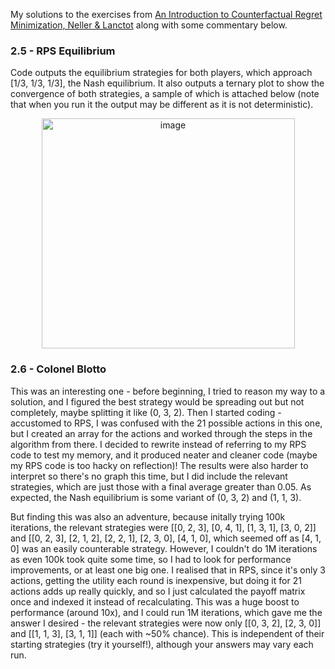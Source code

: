 My solutions to the exercises from [An Introduction to Counterfactual Regret Minimization, Neller &amp; Lanctot](https://www.ma.imperial.ac.uk/~dturaev/neller-lanctot.pdf) along with some commentary below.

### 2.5 - RPS Equilibrium
Code outputs the equilibrium strategies for both players, which approach [1/3, 1/3, 1/3], the Nash equilibrium. It also outputs a ternary plot to show the convergence of both strategies, a sample of which is attached below (note that when you run it the output may be different as it is not deterministic).

<p align="center"><img width="405" height="368" alt="image" src="https://github.com/user-attachments/assets/3bafd415-a817-4e16-a14b-7b1c0fd295a1" /></p>

### 2.6 - Colonel Blotto
This was an interesting one - before beginning, I tried to reason my way to a solution, and I figured the best strategy would be spreading out but not completely, maybe splitting it like (0, 3, 2). Then I started coding - accustomed to RPS, I was confused with the 21 possible actions in this one, but I created an array for the actions and worked through the steps in the algorithm from there. I decided to rewrite instead of referring to my RPS code to test my memory, and it produced neater and cleaner code (maybe my RPS code is too hacky on reflection)! The results were also harder to interpret so there's no graph this time, but I did include the relevant strategies, which are just those with a final average greater than 0.05. As expected, the Nash equilibrium is some variant of (0, 3, 2) and (1, 1, 3). 

But finding this was also an adventure, because initally trying 100k iterations, the relevant strategies were  [[0, 2, 3], [0, 4, 1], [1, 3, 1], [3, 0, 2]] and [[0, 2, 3], [2, 1, 2], [2, 2, 1], [2, 3, 0], [4, 1, 0], which seemed off as [4, 1, 0] was an easily counterable strategy. However, I couldn't do 1M iterations as even 100k took quite some time, so I had to look for performance improvements, or at least one big one. I realised that in RPS, since it's only 3 actions, getting the utility each round is inexpensive, but doing it for 21 actions adds up really quickly, and so I just calculated the payoff matrix once and indexed it instead of recalculating. This was a huge boost to performance (around 10x), and I could run 1M iterations, which gave me the answer I desired - the relevant strategies were now only [[0, 3, 2], [2, 3, 0]] and [[1, 1, 3], [3, 1, 1]] (each with ~50% chance). This is independent of their starting strategies (try it yourself!), although your answers may vary each run.
